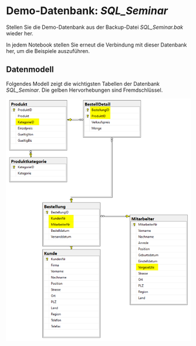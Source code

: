 # Demo-Datenbank: *SQL_Seminar*

Stellen Sie die Demo-Datenbank aus der Backup-Datei *SQL_Seminar.bak* wieder her.

In jedem Notebook stellen Sie erneut die Verbindung mit dieser Datenbank her, um die Beispiele auszuführen.

## Datenmodell

Folgendes Modell zeigt die wichtigsten Tabellen der Datenbank *SQL_Seminar*. Die gelben Hervorhebungen sind Fremdschlüssel.

![Schema der Demo-Datenbank](../_Images/SQL_Seminar_Datenbankschema.png)
